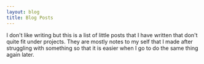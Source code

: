 ```yaml
---
layout: blog
title: Blog Posts
---
```


I don't like writing but this is a list of little posts that I have written that don't quite fit under projects.
They are mostly notes to my self that I made after struggling with something so that it is easier when I go to do the same thing again later.
